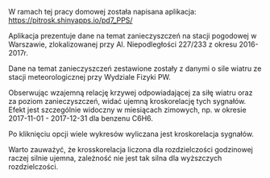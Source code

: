 W ramach tej pracy domowej została napisana aplikacja: https://pitrosk.shinyapps.io/pd7_PPS/

Aplikacja prezentuje dane na temat zanieczyszczeń na stacji pogodowej w Warszawie, zlokalizowanej przy Al. Niepodległości 227/233 z okresu 2016-2017r.

Dane na temat zanieczyszczeń zestawione zostały z danymi o sile wiatru ze stacji meteorologicznej przy Wydziale Fizyki PW. 

Obserwując wzajemną relację krzywej odpowiadającej za siłę wiatru oraz za poziom zanieczyszczeń, widać ujemną kroskorelację tych sygnałów. 
Efekt jest szczególnie widoczny w miesiącach zimowych, np. w okresie 2017-11-01 - 2017-12-31 dla benzenu C6H6.

Po kliknięciu opcji wiele wykresów wyliczana jest kroskorelacja sygnałów. 

Warto zauważyć, że krosskorelacja liczona dla rozdzielczości godzinowej raczej silnie ujemna, zależność nie jest tak silna dla wyższczych rozdzielczości.

